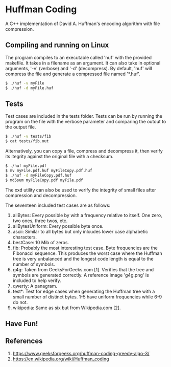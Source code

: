 # Huffman Coding
A C++ implementation of David A. Huffman's encoding algorithm with file
compression.

## Compiling and running on Linux
The program compiles to an executable called 'huf' with the provided makefile.
It takes in a filename as an argument. It can also take in optional arguments,
'-v' (verbose) and '-d' (decompress). By default, 'huf' will compress the file
and generate a compressed file named '\*.huf'.

```bash
$ ./huf -v myFile
$ ./huf -d myFile.huf
```

## Tests
Test cases are included in the tests folder. Tests can be run by running the
program on the file with the verbose parameter and comparing the outout to the
output file.

```bash
$ ./huf -v tests/fib
$ cat tests/fib.out
```

Alternatively, you can copy a file, compress and decompress it, then verify its
itegrity against the original file with a checksum.

```bash
$ ./huf myFile.pdf
$ mv myFile.pdf.huf myFileCopy.pdf.huf
$ ./huf -d myFileCopy.pdf.huf
$ md5sum myFileCopy.pdf myFile.pdf
```

The xxd utility can also be used to verify the integrity of small files after
compression and decompression.

The seventeen included test cases are as follows:
1. allBytes: Every possible by with a frequency relative to itself. One zero, two ones, three twos, etc.
2. allBytesUniform: Every possible byte once.
3. ascii: Similar to all bytes but only inlcudes lower case alphabetic characters.
4. bestCase: 10 Mib of zeros.
5. fib: Probably the most interesting test case. Byte frequencies are the Fibonacci sequence. This produces the worst case where the Huffman tree is very unbalanced and the longest code length is equal to the number of symbols.
6. g4g: Taken from GeeksForGeeks.com [1]. Verifies that the tree and symbols are generated correctly. A reference image 'g4g.png' is included to help verify.
7. qwerty: A panagram.
8. test\*: Test for edge cases when generating the Huffman tree with a small number of distinct bytes. 1-5 have uniform frequencies while 6-9 do not.
9. wikipedia: Same as six but from Wikipedia.com [2].

## Have Fun!

## References
1. https://www.geeksforgeeks.org/huffman-coding-greedy-algo-3/
2. https://en.wikipedia.org/wiki/Huffman_coding
